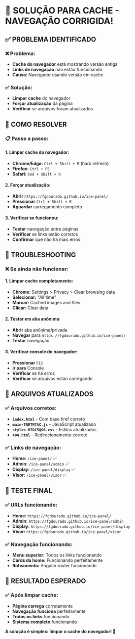 # 🔧 SOLUÇÃO PARA CACHE - NAVEGAÇÃO CORRIGIDA!

## ✅ PROBLEMA IDENTIFICADO

### **❌ Problema:**
- **Cache do navegador** está mostrando versão antiga
- **Links de navegação** não estão funcionando
- **Causa:** Navegador usando versão em cache

### **✅ Solução:**
- **Limpar cache** do navegador
- **Forçar atualização** da página
- **Verificar** se arquivos foram atualizados

## 🚀 COMO RESOLVER

### **📋 Passo a passo:**

#### **1. Limpar cache do navegador:**
- **Chrome/Edge:** `Ctrl + Shift + R` (hard refresh)
- **Firefox:** `Ctrl + F5`
- **Safari:** `Cmd + Shift + R`

#### **2. Forçar atualização:**
- **Abrir** `https://fgdourado.github.io/ice-panel/`
- **Pressionar** `Ctrl + Shift + R`
- **Aguardar** carregamento completo

#### **3. Verificar se funcionou:**
- **Testar** navegação entre páginas
- **Verificar** se links estão corretos
- **Confirmar** que não há mais erros

## 🔧 TROUBLESHOOTING

### **❌ Se ainda não funcionar:**

#### **1. Limpar cache completamente:**
- **Chrome:** Settings > Privacy > Clear browsing data
- **Selecionar:** "All time"
- **Marcar:** Cached images and files
- **Clicar:** Clear data

#### **2. Testar em aba anônima:**
- **Abrir** aba anônima/privada
- **Navegar** para `https://fgdourado.github.io/ice-panel/`
- **Testar** navegação

#### **3. Verificar console do navegador:**
- **Pressionar** `F12`
- **Ir para** Console
- **Verificar** se há erros
- **Verificar** se arquivos estão carregando

## 📁 ARQUIVOS ATUALIZADOS

### **✅ Arquivos corretos:**
- **`index.html`** - Com base href correto
- **`main-TNRTM7AC.js`** - JavaScript atualizado
- **`styles-H7DC5QS6.css`** - Estilos atualizados
- **`404.html`** - Redirecionamento correto

### **✅ Links de navegação:**
- **Home:** `/ice-panel/` ✅
- **Admin:** `/ice-panel/admin` ✅
- **Display:** `/ice-panel/display` ✅
- **Visor:** `/ice-panel/visor` ✅

## 🎯 TESTE FINAL

### **✅ URLs funcionando:**
- **Home:** `https://fgdourado.github.io/ice-panel/`
- **Admin:** `https://fgdourado.github.io/ice-panel/admin`
- **Display:** `https://fgdourado.github.io/ice-panel/display`
- **Visor:** `https://fgdourado.github.io/ice-panel/visor`

### **✅ Navegação funcionando:**
- **Menu superior:** Todos os links funcionando
- **Cards da home:** Funcionando perfeitamente
- **Roteamento:** Angular router funcionando

## 🚀 RESULTADO ESPERADO

### **✅ Após limpar cache:**
- **Página carrega** corretamente
- **Navegação funciona** perfeitamente
- **Todos os links** funcionando
- **Sistema completo** funcionando

**A solução é simples: limpar o cache do navegador! 🎯**
